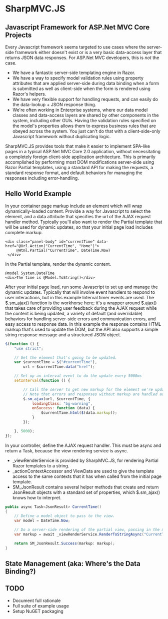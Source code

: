 # SharpMVC.JS
## Javascript Framework for ASP.Net MVC Core Projects

Every Javascript framework seems targeted to use cases where the server-side framework either doesn't exist or is a very basic data-access layer that returns JSON data responses. For ASP.Net MVC developers, this is *not* the case. 

* We have a fantastic server-side templating engine in Razor.
* We have a way to specify model validation rules using property attributes that are applied server-side during data binding when a form is submitted as well as client-side when the form is rendered using Razor's helpers.
* We have very flexible support for handling requests, and can easily do the data-lookup + JSON response thing.
* We're often working in Enterprise systems, where our data model classes and data-access layers are shared by other components in the system, including other GUIs. Having the validation rules specified on the model's 
properties allows them to express business rules that are obeyed across the system. You just can't do that with a client-side-only Javascript framework without duplicating logic.

SharpMVC.JS provides tools that make it easier to implement SPA-like pages in a typical ASP.Net MVC Core 2.0 application, without necessitating a completely foreign client-side application architecture. 
This is primarily accomplished by performing most DOM modifications server-side using Razor Partial templates, using a standard API for making the requests, a standard response format, and default behaviors
for managing the responses including error-handling.

## Hello World Example

In your container page markup include an element which will wrap dynamically-loaded content. Provide a way for Javascript to select the element, and a data attribute that specifies
the url of the AJAX request handler method. Typically you'll also want to render the Partial template that will be used for dynamic updates, so that your initial page load includes complete markup.

```
<div class="panel-body" id="currentTime" data-href="@Url.Action("CurrentTime", "Home")">
     @Html.Partial("CurrentTime", DateTime.Now)
 </div>
```

In the Partial template, render the dynamic content.

```
@model System.DateTime
<div>The time is @Model.ToString()</div>
```

After your initial page load, run some Javascript to set up and manage the dynamic updates. Typically that will involve event handlers to respond to user interactions, but in this
example Interval timer events are used. The $.sm_ajax() function is the workhorse here; it's a wrapper around $.ajax() that takes care of providing user feedback during the AJAX request
while the content is being updated, a variety of default (and overridable) behaviors for handling server-side errors and communication errors, and easy access to response data. In this 
example the response contains HTML markup that's used to update the DOM, but the API also supports a simple string response message and a structured JSON object.

```javascript
$(function () {
    "use strict";

    // Get the element that's going to be updated.
    var $currentTime = $("#currentTime"),
        url = $currentTime.data("href");

    // Set up an interval event to do the update every 5000ms
    setInterval(function () {

        // Call the server to get new markup for the element we're updating. Set the element's class to bg-warning during the ajax request.
        // Note that errors and responses without markup are handled automatically.
        $.sm_ajax(url, $currentTime, {
            loadingClass: "bg-warning",
            onSuccess: function (data) {
                $currentTime.html($(data.markup));
            }
        });

    }, 5000);
});
```

In your controller, define the AJAX request handler. This must be async and return a Task, because the view rendering service is async.

* _viewRenderService is provided by SharpMVC.JS, for rendering Partial Razor templates to a string. 
* _actionContextAccessor and ViewData are used to give the template access to the same contexts that it has when called from the initial page template.
* SM_JsonResult contains several helper methods that create and return JsonResult objects with a standard set of properties, which $.sm_ajax() knows how to interpret.


```csharp
public async Task<JsonResult> CurrentTime()
{
    // Define a model object to pass to the view. 
    var model = DateTime.Now;

    // Do a server-side rendering of the partial view, passing in the model. 
    var markup = await _viewRenderService.RenderToStringAsync("CurrentTime", model, _actionContextAccessor, ViewData);

    return SM_JsonResult.Success(markup: markup);
}
```

## State Management (aka: Where's the Data Binding?)



## TODO

* Document full rationale
* Full suite of example usage
* Setup NuGET packaging


